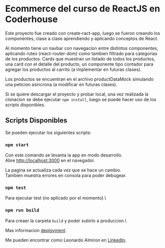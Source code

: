 # Ecommerce del curso de ReactJS en Coderhouse

Este proyecto fue creado con create-ract-app, luego se fueron creando los componentes, clase a clase aprendiendo y aplicando conceptos de React.

Al momento tiene un navbar con navegacion entre distintos componentes, aplicando ruteo (react-router-dom) como tambien filtrado para categorias de los productos. Cards que muestran un listado de todos los productos, una card con el detalle del producto, un componente tipo contador para agregar los productos al carrito (a implementar en futuras clases).

Los productos se encuentran en el archivo productDataMock simulando una peticion asincrona (a modificar en futuras clases).

Si se quiere descargar el proyecto y probar local, una vez realizada la clonacion se debe ejecutar `npm install`, luego se puede hacer uso de los scripts disponibles.
## Scripts Disponibles

Se pueden ejecutar los siguientes scripts:

### `npm start`

Con este comando se levanta la app en modo desarrollo.\
Abre [http://localhost:3000](http://localhost:3000) en el navegador.

La pagina se actualiza cada vez que se hace un cambio.\
Tambien muestra errores en consola para poder debugear.

### `npm test`

Para ejecutar test (no aplicado por el momento).\

### `npm run build`

Para creaer la carpeta `build` y poder subirlo a produccion.\

Mas informacion [deployment](https://facebook.github.io/create-react-app/docs/deployment).

Me pueden encontrar como Leonardo Almiron en [LinkedIn](https://www.linkedin.com/in/leonardo-almiron-ame-dev/).

